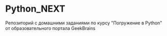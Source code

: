 # Python_NEXT
Репозиторий с домашними заданиями по курсу "Погружение в Python" от образовательного портала GeekBrains
